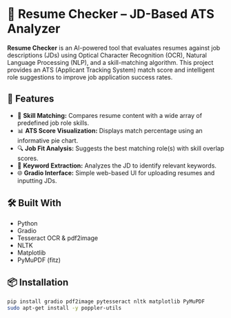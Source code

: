 # 📄 Resume Checker – JD-Based ATS Analyzer

**Resume Checker** is an AI-powered tool that evaluates resumes against job descriptions (JDs) using Optical Character Recognition (OCR), Natural Language Processing (NLP), and a skill-matching algorithm. This project provides an ATS (Applicant Tracking System) match score and intelligent role suggestions to improve job application success rates.

## 🚀 Features

- 🧠 **Skill Matching:** Compares resume content with a wide array of predefined job role skills.
- 📊 **ATS Score Visualization:** Displays match percentage using an informative pie chart.
- 🔍 **Job Fit Analysis:** Suggests the best matching role(s) with skill overlap scores.
- 📝 **Keyword Extraction:** Analyzes the JD to identify relevant keywords.
- 🌐 **Gradio Interface:** Simple web-based UI for uploading resumes and inputting JDs.

## 🛠️ Built With

- Python
- Gradio
- Tesseract OCR & pdf2image
- NLTK
- Matplotlib
- PyMuPDF (fitz)

## 📦 Installation

```bash
pip install gradio pdf2image pytesseract nltk matplotlib PyMuPDF
sudo apt-get install -y poppler-utils
